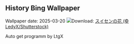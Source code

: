 ## History Bing Wallpaper
Wallpaper date: 2025-03-20
![](https://www.bing.com/th?id=OHR.SpringDaffodils_JA-JP0516701335_UHD.jpg&w=1000)Download: [スイセンの花 (© LedyX/Shutterstock)](https://www.bing.com/th?id=OHR.SpringDaffodils_JA-JP0516701335_UHD.jpg)

Auto get programm by LtgX
